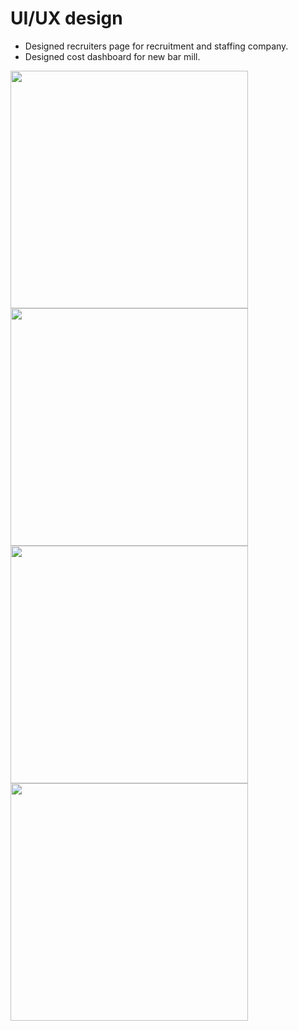 # UI/UX design 
- Designed recruiters page for recruitment and staffing company.
- Designed cost dashboard for new bar mill.
<img src="https://user-images.githubusercontent.com/65914205/105379475-debd4c00-5c32-11eb-963a-5da21a90f39c.png" width= 380 /> 
<img src="https://user-images.githubusercontent.com/65914205/105380255-acf8b500-5c33-11eb-9a29-5ff9a3334677.png" width= 380 /> <img src="https://user-images.githubusercontent.com/65914205/105380495-f3e6aa80-5c33-11eb-97c0-ce83df7941b7.png" width= 380 />
<img src="https://user-images.githubusercontent.com/65914205/105380981-7ff8d200-5c34-11eb-8222-f35cdab8c6db.png" width= 380 />

